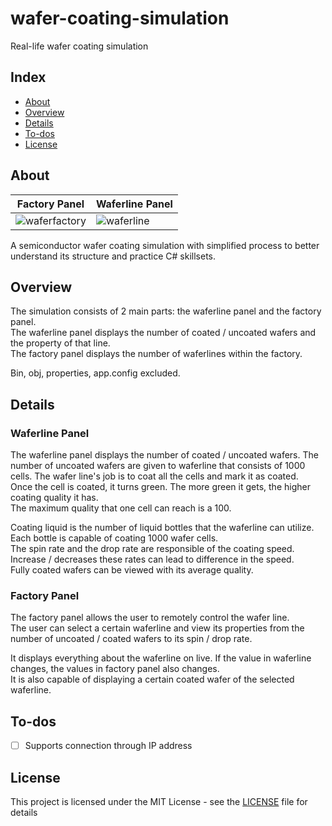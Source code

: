 # wafer-coating-simulation
Real-life wafer coating simulation

## Index
  
  - [About](#About) 
  - [Overview](#Overview)
  - [Details](#Details)
  - [To-dos](#To-dos)
  - [License](#License)



## About  
| Factory Panel                       | Waferline Panel                     |
| ----------------------------------- | ----------------------------------- |
| ![waferfactory](https://github.com/Aidenseo3180/wafer-coating-simulation/assets/66958352/e079b238-5b7a-488d-8853-a3a667c2bd08) | ![waferline](https://github.com/Aidenseo3180/wafer-coating-simulation/assets/66958352/47b38591-ddd2-4ca5-9458-f2ef2c02c862) |

A semiconductor wafer coating simulation with simplified process to better understand its structure and practice C# skillsets.

## Overview

The simulation consists of 2 main parts:  the waferline panel and the factory panel.   
The waferline panel displays the number of coated / uncoated wafers and the property of that line.  
The factory panel displays the number of waferlines within the factory.  
  
Bin, obj, properties, app.config excluded.  

## Details

### Waferline Panel
The waferline panel displays the number of coated / uncoated wafers.
The number of uncoated wafers are given to waferline that consists of 1000 cells. The wafer line's job is to coat all the cells and mark it as coated.  
Once the cell is coated, it turns green. The more green it gets, the higher coating quality it has.  
The maximum quality that one cell can reach is a 100.  
  
Coating liquid is the number of liquid bottles that the waferline can utilize. Each bottle is capable of coating 1000 wafer cells.  
The spin rate and the drop rate are responsible of the coating speed. Increase / decreases these rates can lead to difference in the speed.  
Fully coated wafers can be viewed with its average quality.  

### Factory Panel
The factory panel allows the user to remotely control the wafer line.  
The user can select a certain waferline and view its properties from the number of uncoated / coated wafers to its spin / drop rate.  
  
It displays everything about the waferline on live. If the value in waferline changes, the values in factory panel also changes.  
It is also capable of displaying a certain coated wafer of the selected waferline.

## To-dos
- [ ] Supports connection through IP address

## License

This project is licensed under the MIT License - see the [LICENSE](LICENSE) file for details

